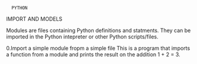      PYTHON
IMPORT AND MODELS

Modules are files containing Python definitions and statments.
They can be imported in the Python intepreter or other Python scripts/files.

0.Import a simple module fropm a simple file
This is a program that imports a function from a module and prints the result on the addition 1 + 2 = 3.
